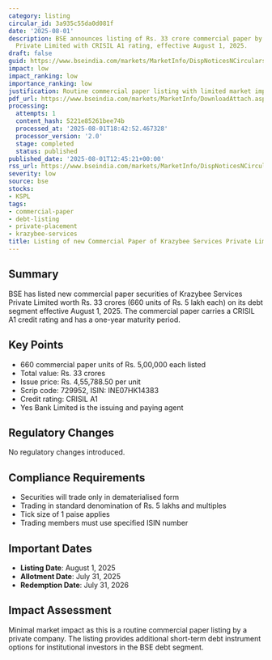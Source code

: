 ```yaml
---
category: listing
circular_id: 3a935c55da0d081f
date: '2025-08-01'
description: BSE announces listing of Rs. 33 crore commercial paper by Krazybee Services
  Private Limited with CRISIL A1 rating, effective August 1, 2025.
draft: false
guid: https://www.bseindia.com/markets/MarketInfo/DispNoticesNCirculars.aspx?Noticeid={F5C74DF8-9074-4A96-B9D0-A621ED989491}&noticeno=20250801-47&dt=08/01/2025&icount=47&totcount=80&flag=0
impact: low
impact_ranking: low
importance_ranking: low
justification: Routine commercial paper listing with limited market impact
pdf_url: https://www.bseindia.com/markets/MarketInfo/DownloadAttach.aspx?id=20250801-47&attachedId=
processing:
  attempts: 1
  content_hash: 5221e85261bee74b
  processed_at: '2025-08-01T18:42:52.467328'
  processor_version: '2.0'
  stage: completed
  status: published
published_date: '2025-08-01T12:45:21+00:00'
rss_url: https://www.bseindia.com/markets/MarketInfo/DispNoticesNCirculars.aspx?Noticeid={F5C74DF8-9074-4A96-B9D0-A621ED989491}&noticeno=20250801-47&dt=08/01/2025&icount=47&totcount=80&flag=0
severity: low
source: bse
stocks:
- KSPL
tags:
- commercial-paper
- debt-listing
- private-placement
- krazybee-services
title: Listing of new Commercial Paper of Krazybee Services Private Limited
---
```


## Summary

BSE has listed new commercial paper securities of Krazybee Services Private Limited worth Rs. 33 crores (660 units of Rs. 5 lakh each) on its debt segment effective August 1, 2025. The commercial paper carries a CRISIL A1 credit rating and has a one-year maturity period.

## Key Points

- 660 commercial paper units of Rs. 5,00,000 each listed
- Total value: Rs. 33 crores
- Issue price: Rs. 4,55,788.50 per unit
- Scrip code: 729952, ISIN: INE07HK14383
- Credit rating: CRISIL A1
- Yes Bank Limited is the issuing and paying agent

## Regulatory Changes

No regulatory changes introduced.

## Compliance Requirements

- Securities will trade only in dematerialised form
- Trading in standard denomination of Rs. 5 lakhs and multiples
- Tick size of 1 paise applies
- Trading members must use specified ISIN number

## Important Dates

- **Listing Date**: August 1, 2025
- **Allotment Date**: July 31, 2025  
- **Redemption Date**: July 31, 2026

## Impact Assessment

Minimal market impact as this is a routine commercial paper listing by a private company. The listing provides additional short-term debt instrument options for institutional investors in the BSE debt segment.
